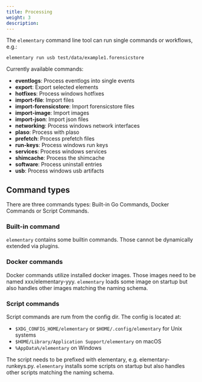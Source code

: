 ```yaml
---
title: Processing
weight: 3
description:
---
```


The `elementary` command line tool can run single commands or workflows, e.g.:

    elementary run usb test/data/example1.forensicstore

Currently available commands:

- **eventlogs**: Process eventlogs into single events
- **export**: Export selected elements
- **hotfixes**: Process windows hotfixes
- **import-file**: Import files
- **import-forensicstore**: Import forensicstore files
- **import-image**: Import images
- **import-json**: Import json files
- **networking**: Process windows network interfaces
- **plaso**: Process with plaso
- **prefetch**: Process prefetch files
- **run-keys**: Process windows run keys
- **services**: Process windows services
- **shimcache**: Process the shimcache
- **software**: Process uninstall entries
- **usb**: Process windows usb artifacts

<!-- TODO: Output --> 

## Command types

There are three commands types: Built-in Go Commands, Docker Commands or Script Commands.

### Built-in command

`elementary` contains some builtin commands. Those cannot be dynamically extended via plugins.

### Docker commands

Docker commands utilize installed docker images. Those images need to be named xxx/elementary-yyy. 
`elementary` loads some image on startup but also handles other images matching the
naming schema. 

### Script commands

Script commands are rum from the config dir. The config is located at:

- `$XDG_CONFIG_HOME/elementary` or `$HOME/.config/elementary` for Unix systems
- `$HOME/Library/Application Support/elementary` on macOS
- `%AppData%/elementary` on Windows

The script needs to be prefixed with elementary, e.g. elementary-runkeys.py. 
`elementary` installs some scripts on startup but also handles other scripts 
matching the naming schema. 

<!--
TODO: ## Workflow format

The workflow.yml file contains a list of tasks like the following:

```yaml
eventlogs:
    command: eventlogs
prefetch:
    command: prefetch
    arguments:
        format: table
        output: prefetch.txt
```
-->
